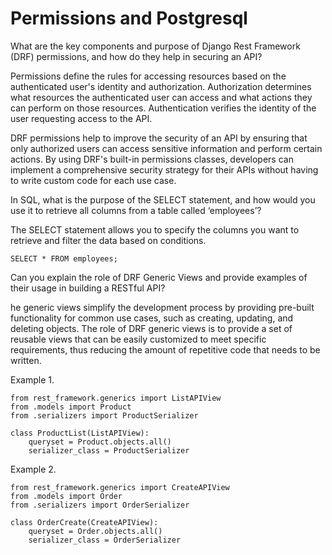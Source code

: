 # Permissions and Postgresql

What are the key components and purpose of Django Rest Framework (DRF) permissions, and how do they help in securing an API?

Permissions define the rules for accessing resources based on the authenticated user's identity and authorization. Authorization determines what resources the authenticated user can access and what actions they can perform on those resources. Authentication verifies the identity of the user requesting access to the API.

DRF permissions help to improve the security of an API by ensuring that only authorized users can access sensitive information and perform certain actions. By using DRF's built-in permissions classes, developers can implement a comprehensive security strategy for their APIs without having to write custom code for each use case.

In SQL, what is the purpose of the SELECT statement, and how would you use it to retrieve all columns from a table called ‘employees’?

The SELECT statement allows you to specify the columns you want to retrieve and filter the data based on conditions. 

```
SELECT * FROM employees;
```

Can you explain the role of DRF Generic Views and provide examples of their usage in building a RESTful API?


he generic views simplify the development process by providing pre-built functionality for common use cases, such as creating, updating, and deleting objects. The role of DRF generic views is to provide a set of reusable views that can be easily customized to meet specific requirements, thus reducing the amount of repetitive code that needs to be written.

Example 1. 

```
from rest_framework.generics import ListAPIView
from .models import Product
from .serializers import ProductSerializer

class ProductList(ListAPIView):
    queryset = Product.objects.all()
    serializer_class = ProductSerializer

```

Example 2. 

```
from rest_framework.generics import CreateAPIView
from .models import Order
from .serializers import OrderSerializer

class OrderCreate(CreateAPIView):
    queryset = Order.objects.all()
    serializer_class = OrderSerializer
```
